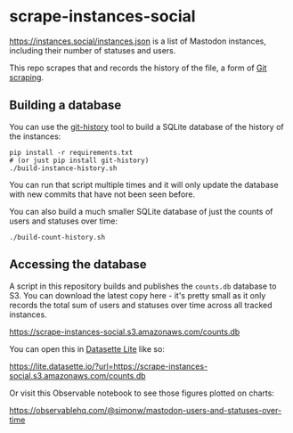 # scrape-instances-social

https://instances.social/instances.json is a list of Mastodon instances, including their number of statuses and users.

This repo scrapes that and records the history of the file, a form of [Git scraping](https://simonwillison.net/2020/Oct/9/git-scraping/).

## Building a database

You can use the [git-history](https://datasette.io/tools/git-history) tool to build a SQLite database of the history of the instances:

    pip install -r requirements.txt
    # (or just pip install git-history)
    ./build-instance-history.sh

You can run that script multiple times and it will only update the database with new commits that have not been seen before.

You can also build a much smaller SQLite database of just the counts of users and statuses over time:

    ./build-count-history.sh

## Accessing the database

A script in this repository builds and publishes the `counts.db` database to S3. You can download the latest copy here - it's pretty small as it only records the total sum of users and statuses over time across all tracked instances.

https://scrape-instances-social.s3.amazonaws.com/counts.db

You can open this in [Datasette Lite](https://lite.datasette.io/) like so:

https://lite.datasette.io/?url=https://scrape-instances-social.s3.amazonaws.com/counts.db

Or visit this Observable notebook to see those figures plotted on charts:

https://observablehq.com/@simonw/mastodon-users-and-statuses-over-time
